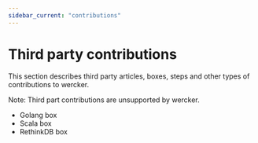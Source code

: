 ```yaml
---
sidebar_current: "contributions"
---
```


# Third party contributions

This section describes third party articles, boxes, steps and other types of contributions to wercker.

<div data-alert class="alert-box">
  Note: Third part contributions are unsupported by wercker.
</div>

* Golang box
* Scala box
* RethinkDB box